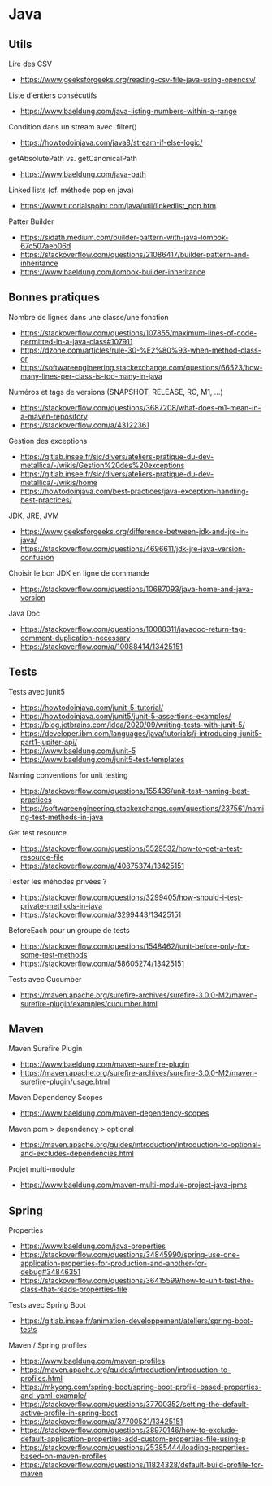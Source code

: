 # Java

## Utils

Lire des CSV
- https://www.geeksforgeeks.org/reading-csv-file-java-using-opencsv/

Liste d'entiers consécutifs
- https://www.baeldung.com/java-listing-numbers-within-a-range

Condition dans un stream avec .filter()
- https://howtodoinjava.com/java8/stream-if-else-logic/

getAbsolutePath vs. getCanonicalPath
- https://www.baeldung.com/java-path

Linked lists (cf. méthode pop en java)
- https://www.tutorialspoint.com/java/util/linkedlist_pop.htm

Patter Builder
- https://sidath.medium.com/builder-pattern-with-java-lombok-67c507aeb06d
- https://stackoverflow.com/questions/21086417/builder-pattern-and-inheritance
- https://www.baeldung.com/lombok-builder-inheritance

## Bonnes pratiques

Nombre de lignes dans une classe/une fonction
- https://stackoverflow.com/questions/107855/maximum-lines-of-code-permitted-in-a-java-class#107911
- https://dzone.com/articles/rule-30-%E2%80%93-when-method-class-or
- https://softwareengineering.stackexchange.com/questions/66523/how-many-lines-per-class-is-too-many-in-java

Numéros et tags de versions (SNAPSHOT, RELEASE, RC, M1, ...)
- https://stackoverflow.com/questions/3687208/what-does-m1-mean-in-a-maven-repository
- https://stackoverflow.com/a/43122361

Gestion des exceptions
- https://gitlab.insee.fr/sic/divers/ateliers-pratique-du-dev-metallica/-/wikis/Gestion%20des%20exceptions
- https://gitlab.insee.fr/sic/divers/ateliers-pratique-du-dev-metallica/-/wikis/home
- https://howtodoinjava.com/best-practices/java-exception-handling-best-practices/

JDK, JRE, JVM
- https://www.geeksforgeeks.org/difference-between-jdk-and-jre-in-java/
- https://stackoverflow.com/questions/4696611/jdk-jre-java-version-confusion

Choisir le bon JDK en ligne de commande
- https://stackoverflow.com/questions/10687093/java-home-and-java-version

Java Doc
- https://stackoverflow.com/questions/10088311/javadoc-return-tag-comment-duplication-necessary
- https://stackoverflow.com/a/10088414/13425151

## Tests

Tests avec junit5
- https://howtodoinjava.com/junit-5-tutorial/
- https://howtodoinjava.com/junit5/junit-5-assertions-examples/
- https://blog.jetbrains.com/idea/2020/09/writing-tests-with-junit-5/
- https://developer.ibm.com/languages/java/tutorials/j-introducing-junit5-part1-jupiter-api/
- https://www.baeldung.com/junit-5
- https://www.baeldung.com/junit5-test-templates

Naming conventions for unit testing
- https://stackoverflow.com/questions/155436/unit-test-naming-best-practices
- https://softwareengineering.stackexchange.com/questions/237561/naming-test-methods-in-java

Get test resource
- https://stackoverflow.com/questions/5529532/how-to-get-a-test-resource-file
- https://stackoverflow.com/a/40875374/13425151

Tester les méhodes privées ?
- https://stackoverflow.com/questions/3299405/how-should-i-test-private-methods-in-java
- https://stackoverflow.com/a/3299443/13425151

BeforeEach pour un groupe de tests
- https://stackoverflow.com/questions/1548462/junit-before-only-for-some-test-methods
- https://stackoverflow.com/a/58605274/13425151

Tests avec Cucumber
- https://maven.apache.org/surefire-archives/surefire-3.0.0-M2/maven-surefire-plugin/examples/cucumber.html

## Maven

Maven Surefire Plugin
- https://www.baeldung.com/maven-surefire-plugin
- https://maven.apache.org/surefire-archives/surefire-3.0.0-M2/maven-surefire-plugin/usage.html

Maven Dependency Scopes
- https://www.baeldung.com/maven-dependency-scopes

Maven pom > dependency > optional
- https://maven.apache.org/guides/introduction/introduction-to-optional-and-excludes-dependencies.html

Projet multi-module
- https://www.baeldung.com/maven-multi-module-project-java-jpms

## Spring

Properties
- https://www.baeldung.com/java-properties
- https://stackoverflow.com/questions/34845990/spring-use-one-application-properties-for-production-and-another-for-debug#34846351
- https://stackoverflow.com/questions/36415599/how-to-unit-test-the-class-that-reads-properties-file

Tests avec Spring Boot
- https://gitlab.insee.fr/animation-developpement/ateliers/spring-boot-tests

Maven / Spring profiles
- https://www.baeldung.com/maven-profiles
- https://maven.apache.org/guides/introduction/introduction-to-profiles.html
- https://mkyong.com/spring-boot/spring-boot-profile-based-properties-and-yaml-example/
- https://stackoverflow.com/questions/37700352/setting-the-default-active-profile-in-spring-boot
- https://stackoverflow.com/a/37700521/13425151
- https://stackoverflow.com/questions/38970146/how-to-exclude-default-application-properties-add-custom-properties-file-using-p
- https://stackoverflow.com/questions/25385444/loading-properties-based-on-maven-profiles
- https://stackoverflow.com/questions/11824328/default-build-profile-for-maven
